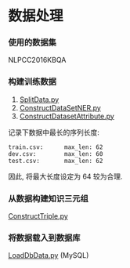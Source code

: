 # 数据处理

### 使用的数据集

NLPCC2016KBQA

### 构建训练数据

1. [SplitData.py](./SplitData.py)
1. [ConstructDataSetNER.py](./ConstructDataSetNER.py)
1. [ConstructDatasetAttribute.py](./ConstructDatasetAttribute.py)

记录下数据中最长的序列长度:

```none
train.csv:      max_len: 62
dev.csv:        max_len: 60
test.csv:       max_len: 62
```

因此, 将最大长度设定为 64 较为合理.

### 从数据构建知识三元组

[ConstructTriple.py](./ConstructTriple.py)

### 将数据载入到数据库

[LoadDbData.py](./LoadDbData.py) (MySQL)
